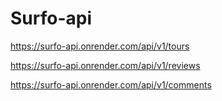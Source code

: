 # Surfo-api

https://surfo-api.onrender.com/api/v1/tours

https://surfo-api.onrender.com/api/v1/reviews

https://surfo-api.onrender.com/api/v1/comments

